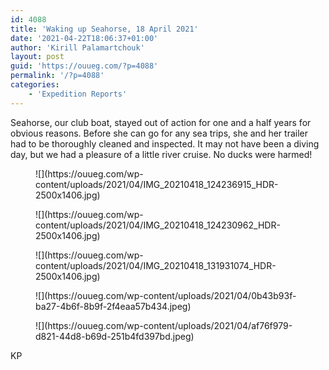```yaml
---
id: 4088
title: 'Waking up Seahorse, 18 April 2021'
date: '2021-04-22T18:06:37+01:00'
author: 'Kirill Palamartchouk'
layout: post
guid: 'https://ouueg.com/?p=4088'
permalink: '/?p=4088'
categories:
    - 'Expedition Reports'
---
```


Seahorse, our club boat, stayed out of action for one and a half years for obvious reasons. Before she can go for any sea trips, she and her trailer had to be thoroughly cleaned and inspected. It may not have been a diving day, but we had a pleasure of a little river cruise. No ducks were harmed!

<figure class="wp-block-image size-large">![](https://ouueg.com/wp-content/uploads/2021/04/IMG_20210418_124236915_HDR-2500x1406.jpg)</figure><figure class="wp-block-image size-large">![](https://ouueg.com/wp-content/uploads/2021/04/IMG_20210418_124230962_HDR-2500x1406.jpg)</figure><figure class="wp-block-image size-large">![](https://ouueg.com/wp-content/uploads/2021/04/IMG_20210418_131931074_HDR-2500x1406.jpg)</figure><figure class="wp-block-image size-large">![](https://ouueg.com/wp-content/uploads/2021/04/0b43b93f-ba27-4b6f-8b9f-2f4eaa57b434.jpeg)</figure><figure class="wp-block-image size-large">![](https://ouueg.com/wp-content/uploads/2021/04/af76f979-d821-44d8-b69d-251b4fd397bd.jpeg)</figure>KP
